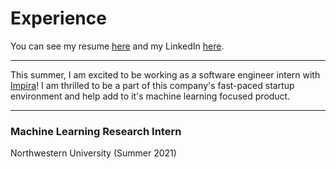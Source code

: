 # Experience
You can see my resume [here](http://torink.me/SERVER/resume.pdf) and my LinkedIn [here](https://www.linkedin.com/in/torin-kovach-56b17517b/).
* * *
This summer, I am excited to be working as a software engineer intern with [Impira](https://www.impira.com/)! I am thrilled to be a part of this company's fast-paced startup environment and help add to it's machine learning focused product.
* * *
### Machine Learning Research Intern
Northwestern University (Summer 2021)
<!--stackedit_data:
eyJoaXN0b3J5IjpbMTI3OTk3OTE4MSwtMTcyMTUyMjM3Nl19
-->